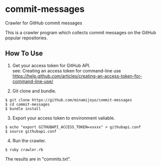 # commit-messages

Crawler for GitHub commit messages

This is a crawler program which collects commit messages on the GitHub popular repositories.

## How To Use
1. Get your access token for GitHub API.  
see: Creating an access token for command-line use  
 https://help.github.com/articles/creating-an-access-token-for-command-line-use/

2. Git clone and bundle.
```
$ git clone https://github.com/minamijoyo/commit-messages
$ cd commit-messages
$ bundle install
```

3. Export your access token to environment valiable.
```
$ echo "export GITHUBAPI_ACCESS_TOKEN=xxxxx" > githubapi.conf
$ source githubapi.conf
```

4. Run the crawler.
```
$ ruby crawler.rb
```
The results are in "commits.txt".
